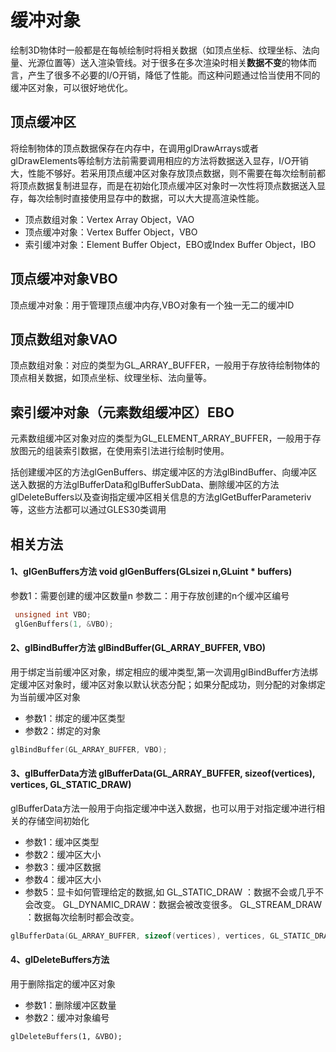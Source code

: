 # 缓冲对象 

绘制3D物体时一般都是在每帧绘制时将相关数据（如顶点坐标、纹理坐标、法向量、光源位置等）送入渲染管线。对于很多在多次渲染时相关**数据不变**的物体而言，产生了很多不必要的I/O开销，降低了性能。而这种问题通过恰当使用不同的缓冲区对象，可以很好地优化。

## 顶点缓冲区
将绘制物体的顶点数据保存在内存中，在调用glDrawArrays或者glDrawElements等绘制方法前需要调用相应的方法将数据送入显存，I/O开销大，性能不够好。若采用顶点缓冲区对象存放顶点数据，则不需要在每次绘制前都将顶点数据复制进显存，而是在初始化顶点缓冲区对象时一次性将顶点数据送入显存，每次绘制时直接使用显存中的数据，可以大大提高渲染性能。

- 顶点数组对象：Vertex Array Object，VAO
- 顶点缓冲对象：Vertex Buffer Object，VBO
- 索引缓冲对象：Element Buffer Object，EBO或Index Buffer Object，IBO

## 顶点缓冲对象VBO
顶点缓冲对象：用于管理顶点缓冲内存,VBO对象有一个独一无二的缓冲ID

## 顶点数组对象VAO
顶点数组对象：对应的类型为GL_ARRAY_BUFFER，一般用于存放待绘制物体的顶点相关数据，如顶点坐标、纹理坐标、法向量等。

## 索引缓冲对象（元素数组缓冲区）EBO
元素数组缓冲区对象对应的类型为GL_ELEMENT_ARRAY_BUFFER，一般用于存放图元的组装索引数据，在使用索引法进行绘制时使用。


括创建缓冲区的方法glGenBuffers、绑定缓冲区的方法glBindBuffer、向缓冲区送入数据的方法glBufferData和glBufferSubData、删除缓冲区的方法glDeleteBuffers以及查询指定缓冲区相关信息的方法glGetBufferParameteriv等，这些方法都可以通过GLES30类调用

## 相关方法
#### 1、glGenBuffers方法 void glGenBuffers(GLsizei n,GLuint * buffers)
参数1：需要创建的缓冲区数量n
参数二：用于存放创建的n个缓冲区编号
```c
 unsigned int VBO;
 glGenBuffers(1, &VBO);
```
#### 2、glBindBuffer方法 glBindBuffer(GL_ARRAY_BUFFER, VBO)
用于绑定当前缓冲区对象，绑定相应的缓冲类型,第一次调用glBindBuffer方法绑定缓冲区对象时，缓冲区对象以默认状态分配；如果分配成功，则分配的对象绑定为当前缓冲区对象
- 参数1：绑定的缓冲区类型
- 参数2：绑定的对象
```c
glBindBuffer(GL_ARRAY_BUFFER, VBO);
```

#### 3、glBufferData方法 glBufferData(GL_ARRAY_BUFFER, sizeof(vertices), vertices, GL_STATIC_DRAW)
glBufferData方法一般用于向指定缓冲中送入数据，也可以用于对指定缓冲进行相关的存储空间初始化

- 参数1：缓冲区类型
- 参数2：缓冲区大小
- 参数3：缓冲区数据
- 参数4：缓冲区大小
- 参数5：显卡如何管理给定的数据,如
GL_STATIC_DRAW ：数据不会或几乎不会改变。
GL_DYNAMIC_DRAW：数据会被改变很多。
GL_STREAM_DRAW ：数据每次绘制时都会改变。

```c
glBufferData(GL_ARRAY_BUFFER, sizeof(vertices), vertices, GL_STATIC_DRAW)
```

#### 4、glDeleteBuffers方法
用于删除指定的缓冲区对象

- 参数1：删除缓冲区数量
- 参数2：缓冲对象编号
```
glDeleteBuffers(1, &VBO);
```


